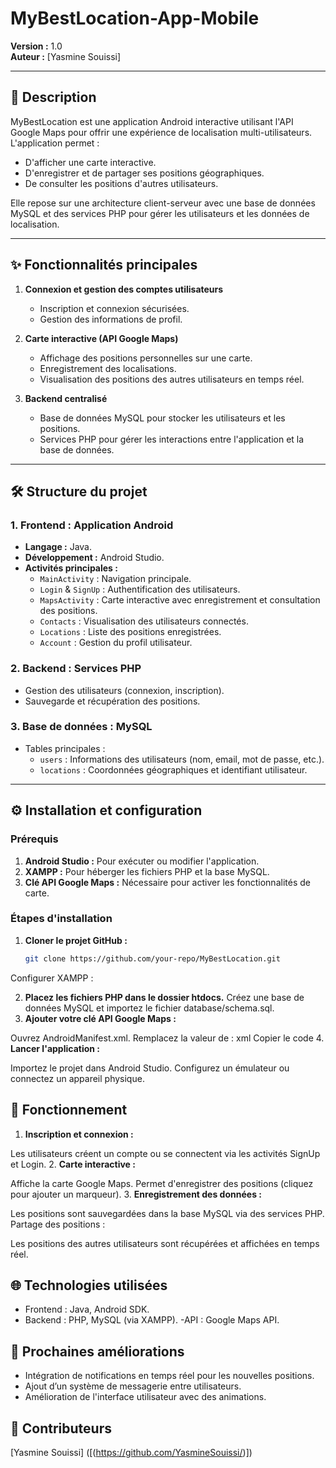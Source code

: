 ﻿# MyBestLocation-App-Mobile

**Version :** 1.0  
**Auteur :** [Yasmine Souissi]  

---

## 📌 Description  
MyBestLocation est une application Android interactive utilisant l'API Google Maps pour offrir une expérience de localisation multi-utilisateurs. L'application permet :  
- D'afficher une carte interactive.  
- D'enregistrer et de partager ses positions géographiques.  
- De consulter les positions d'autres utilisateurs.  

Elle repose sur une architecture client-serveur avec une base de données MySQL et des services PHP pour gérer les utilisateurs et les données de localisation.

---

## ✨ Fonctionnalités principales  
1. **Connexion et gestion des comptes utilisateurs**  
   - Inscription et connexion sécurisées.  
   - Gestion des informations de profil.  

2. **Carte interactive (API Google Maps)**  
   - Affichage des positions personnelles sur une carte.  
   - Enregistrement des localisations.  
   - Visualisation des positions des autres utilisateurs en temps réel.  

3. **Backend centralisé**  
   - Base de données MySQL pour stocker les utilisateurs et les positions.  
   - Services PHP pour gérer les interactions entre l'application et la base de données.

---

## 🛠️ Structure du projet  

### 1. **Frontend : Application Android**  
- **Langage :** Java.  
- **Développement :** Android Studio.  
- **Activités principales :**  
  - `MainActivity` : Navigation principale.  
  - `Login` & `SignUp` : Authentification des utilisateurs.  
  - `MapsActivity` : Carte interactive avec enregistrement et consultation des positions.  
  - `Contacts` : Visualisation des utilisateurs connectés.  
  - `Locations` : Liste des positions enregistrées.  
  - `Account` : Gestion du profil utilisateur.

### 2. **Backend : Services PHP**  
- Gestion des utilisateurs (connexion, inscription).  
- Sauvegarde et récupération des positions.  

### 3. **Base de données : MySQL**  
- Tables principales :  
  - `users` : Informations des utilisateurs (nom, email, mot de passe, etc.).  
  - `locations` : Coordonnées géographiques et identifiant utilisateur.

---

## ⚙️ Installation et configuration  

### Prérequis  
1. **Android Studio :** Pour exécuter ou modifier l'application.  
2. **XAMPP :** Pour héberger les fichiers PHP et la base MySQL.  
3. **Clé API Google Maps :** Nécessaire pour activer les fonctionnalités de carte.  

### Étapes d'installation  
1. **Cloner le projet GitHub :**  
   ```bash
   git clone https://github.com/your-repo/MyBestLocation.git
Configurer XAMPP :

2. **Placez les fichiers PHP dans le dossier htdocs.**
Créez une base de données MySQL et importez le fichier database/schema.sql.
3. **Ajouter votre clé API Google Maps :**

Ouvrez AndroidManifest.xml.
Remplacez la valeur de :
xml
Copier le code
<meta-data
    android:name="com.google.android.geo.API_KEY"
    android:value="VOTRE_CLE_API_ICI" />
4. **Lancer l'application :**

Importez le projet dans Android Studio.
Configurez un émulateur ou connectez un appareil physique.
## 🚀 Fonctionnement
1. **Inscription et connexion :**

Les utilisateurs créent un compte ou se connectent via les activités SignUp et Login.
2. **Carte interactive :**

Affiche la carte Google Maps.
Permet d'enregistrer des positions (cliquez pour ajouter un marqueur).
3. **Enregistrement des données :**

Les positions sont sauvegardées dans la base MySQL via des services PHP.
Partage des positions :

Les positions des autres utilisateurs sont récupérées et affichées en temps réel.
## 🌐 Technologies utilisées
- Frontend : Java, Android SDK.
- Backend : PHP, MySQL (via XAMPP).
-API : Google Maps API.
## 📅 Prochaines améliorations
- Intégration de notifications en temps réel pour les nouvelles positions.
- Ajout d’un système de messagerie entre utilisateurs.
- Amélioration de l'interface utilisateur avec des animations.
## 🤝 Contributeurs
[Yasmine Souissi] ([(https://github.com/YasmineSouissi/)])

